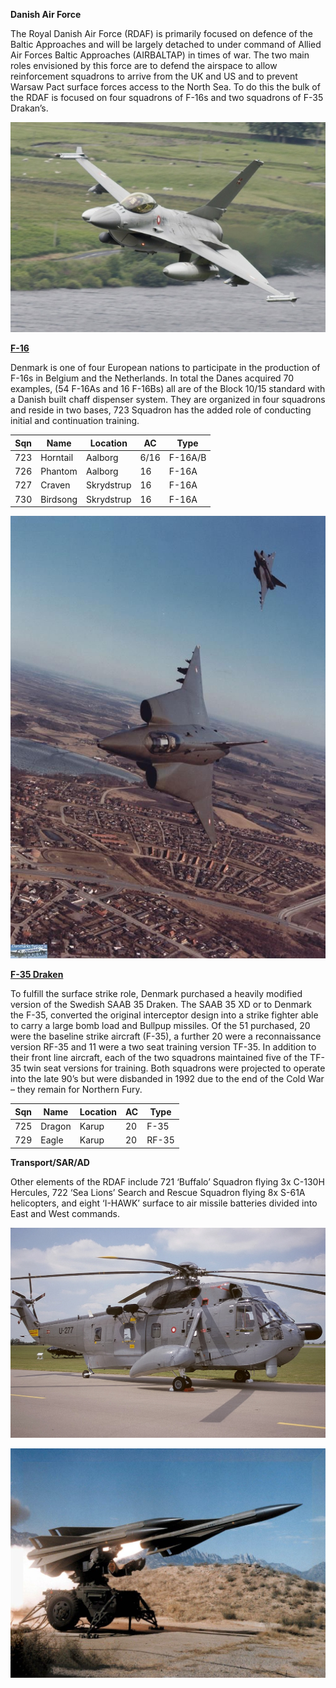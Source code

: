 **Danish Air Force**

The Royal Danish Air Force (RDAF) is primarily focused on defence of the
Baltic Approaches and will be largely detached to under command of
Allied Air Forces Baltic Approaches (AIRBALTAP) in times of war. The two
main roles envisioned by this force are to defend the airspace to allow
reinforcement squadrons to arrive from the UK and US and to prevent
Warsaw Pact surface forces access to the North Sea. To do this the bulk
of the RDAF is focused on four squadrons of F-16s and two squadrons of
F-35 Drakan’s.

![](/assets/images/nato/dk/air/image1.jpeg)

[**F-16**](http://www.f-16.net/f-16_users_article3.html)

Denmark is one of four European nations to participate in the production
of F-16s in Belgium and the Netherlands. In total the Danes acquired 70
examples, (54 F-16As and 16 F-16Bs) all are of the Block 10/15 standard
with a Danish built chaff dispenser system. They are organized in four
squadrons and reside in two bases, 723 Squadron has the added role of
conducting initial and continuation training.

| Sqn | Name     | Location   | AC   | Type    |
| --- | -------- | ---------- | ---- | ------- |
| 723 | Horntail | Aalborg    | 6/16 | F-16A/B |
| 726 | Phantom  | Aalborg    | 16   | F-16A   |
| 727 | Craven   | Skrydstrup | 16   | F-16A   |
| 730 | Birdsong | Skrydstrup | 16   | F-16A   |

![](/assets/images/nato/dk/air/image2.jpg)

[**F-35 Draken**](https://en.wikipedia.org/wiki/Saab_35_Draken)

To fulfill the surface strike role, Denmark purchased a heavily modified
version of the Swedish SAAB 35 Draken. The SAAB 35 XD or to Denmark the
F-35, converted the original interceptor design into a strike fighter
able to carry a large bomb load and Bullpup missiles. Of the 51
purchased, 20 were the baseline strike aircraft (F-35), a further 20
were a reconnaissance version RF-35 and 11 were a two seat training
version TF-35. In addition to their front line aircraft, each of the two
squadrons maintained five of the TF-35 twin seat versions for training.
Both squadrons were projected to operate into the late 90’s but were
disbanded in 1992 due to the end of the Cold War – they remain for
Northern Fury.

| Sqn | Name   | Location | AC | Type  |
| --- | ------ | -------- | -- | ----- |
| 725 | Dragon | Karup    | 20 | F-35  |
| 729 | Eagle  | Karup    | 20 | RF-35 |

**Transport/SAR/AD**

Other elements of the RDAF include 721 ‘Buffalo’ Squadron flying 3x
C-130H Hercules, 722 ‘Sea Lions’ Search and Rescue Squadron flying 8x
S-61A helicopters, and eight ‘I-HAWK’ surface to air missile batteries
divided into East and West commands.

![](/assets/images/nato/dk/air/image3.jpg)

![](/assets/images/nato/dk/air/image4.jpg)
